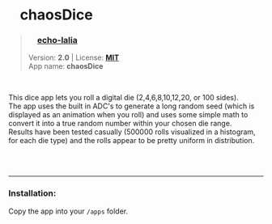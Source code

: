 <!---
This file is generated from the "details.yml" file. (Any changes here will be overwritten)
--->
# <img src="../../images/default_icon.png" width="16"> chaosDice
> ### <img src="https://github.com/echo-lalia.png?size=26" width="13"> **[echo-lalia](https://github.com/echo-lalia)**  
> Version: **2.0** | License: **[MIT](https://github.com/echo-lalia/MicroHydra-Apps/blob/main/LICENSE)**  
> App name: **chaosDice**
<br/>

This dice app lets you roll a digital die (2,4,6,8,10,12,20, or 100 sides).   
The app uses the built in ADC's to generate a long random seed (which is displayed as an animation when you roll) and uses some simple math to convert it into a true random number within your chosen die range.  
Results have been tested casually (500000 rolls visualized in a histogram, for each die type) and the rolls appear to be pretty uniform in distribution.


<br/><br/>

-----
### Installation:
Copy the app into your `/apps` folder.


